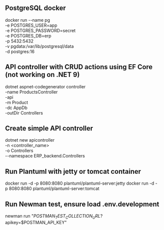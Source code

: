 ## PostgreSQL docker

docker run --name pg \
  -e POSTGRES_USER=app \
  -e POSTGRES_PASSWORD=secret \
  -e POSTGRES_DB=erp \
  -p 5432:5432 \
  -v pgdata:/var/lib/postgresql/data \
  -d postgres:16

## API controller with CRUD actions using EF Core (not working on .NET 9)

dotnet aspnet-codegenerator controller \
  -name ProductsController \
  -api \
  -m Product \
  -dc AppDb \
  -outDir Controllers

## Create simple API controller

dotnet new apicontroller \
  -n <controller_name> \
  -o Controllers \
  --namespace ERP_backend.Controllers
  
## Run Plantuml with jetty or tomcat container

docker run -d -p 8080:8080 plantuml/plantuml-server:jetty
docker run -d -p 8080:8080 plantuml/plantuml-server:tomcat

## Run Newman test, ensure load .env.development

newman run "$POSTMAN_TEST_COLLECTION_URL$?apikey=$POSTMAN_API_KEY"
